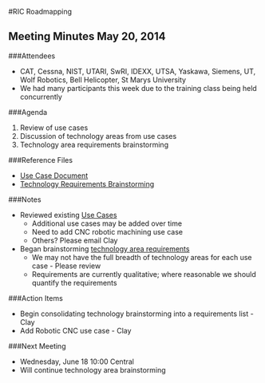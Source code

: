 #RIC Roadmapping

## Meeting Minutes May 20, 2014

###Attendees

* CAT, Cessna, NIST, UTARI, SwRI, IDEXX, UTSA, Yaskawa, Siemens, UT, Wolf Robotics, Bell Helicopter, St Marys University
* We had many participants this week due to the training class being held concurrently

###Agenda

1. Review of use cases
2. Discussion of technology areas from use cases
3. Technology area requirements brainstorming

###Reference Files

* [Use Case Document](../../UseCases.md)
* [Technology Requirements Brainstorming](TechnologyRequirements.pdf)
 
###Notes

* Reviewed existing [Use Cases](../../UseCases.md)
    * Additional use cases may be added over time
    * Need to add CNC robotic machining use case
    * Others?  Please email Clay
* Began brainstorming [technology area requirements](TechnologyRequirements.pdf)
    * We may not have the full breadth of technology areas for each use case - Please review
    * Requirements are currently qualitative; where reasonable we should quantify the requirements
  
###Action Items

* Begin consolidating technology brainstorming into a requirements list - Clay
* Add Robotic CNC use case - Clay

###Next Meeting

* Wednesday, June 18 10:00 Central
* Will continue technology area brainstorming